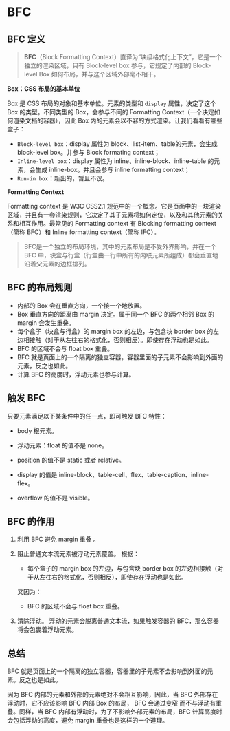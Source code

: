 # BFC

## BFC 定义

> **BFC**（Block Formatting Context）直译为“块级格式化上下文”，它是一个独立的渲染区域，只有 Block-level box 参与，它规定了内部的 Block-level Box 如何布局，并与这个区域外部毫不相干。

**Box：CSS 布局的基本单位**

Box 是 CSS 布局的对象和基本单位。元素的类型和 `display` 属性，决定了这个 Box 的类型。不同类型的 Box，会参与不同的 Formatting Context（一个决定如何渲染文档的容器），因此 Box 内的元素会以不容的方式渲染。让我们看看有哪些盒子：

- `Block-level box`：display 属性为 block、list-item、table的元素，会生成 block-level box。并参与 Block formating context；
- `Inline-level box`：display 属性为 inline、inline-block、inline-table 的元素，会生成 inline-box。并且会参与 inline formatting context；
- `Run-in box`：新出的，暂且不议。



**Formatting Context**

Formatting context 是 W3C CSS2.1 规范中的一个概念。它是页面中的一块渲染区域，并且有一套渲染规则，它决定了其子元素将如何定位，以及和其他元素的关系和相互作用。最常见的 Formatting context 有 Blocking formatting context（简称 BFC）和 Inline formatting context（简称 IFC）。

> BFC是一个独立的布局环境，其中的元素布局是不受外界影响，并在一个 BFC 中，块盒与行盒（行盒由一行中所有的内联元素所组成）都会垂直地沿着父元素的边框排列。

## BFC 的布局规则

- 内部的 Box 会在垂直方向，一个接一个地放置。
- Box 垂直方向的距离由 margin 决定。属于同一个 BFC 的两个相邻 Box 的 margin 会发生重叠。
-  每个盒子（块盒与行盒）的 margin box 的左边，与包含块 border box 的左边相接触（对于从左往右的格式化，否则相反）。即使存在浮动也是如此。
- BFC 的区域不会与 float box 重叠。
- BFC 就是页面上的一个隔离的独立容器，容器里面的子元素不会影响到外面的元素，反之也如此。
- 计算 BFC 的高度时，浮动元素也参与计算。

## 触发 BFC

只要元素满足以下某条件中的任一点，即可触发 BFC 特性：

- body 根元素。

- 浮动元素：float 的值不是 none。
- position 的值不是 static 或者 relative。
- display 的值是 inline-block、table-cell、flex、table-caption、inline-flex。
- overflow 的值不是 visible。

## BFC 的作用

1. 利用 BFC 避免 margin 重叠 。

2. 阻止普通文本流元素被浮动元素覆盖。
   根据：

   - 每个盒子的 margin box 的左边，与包含块 border box 的左边相接触（对于从左往右的格式化，否则相反），即使存在浮动也是如此。

   又因为：

   - BFC 的区域不会与 float box 重叠。

3. 清除浮动。
   浮动的元素会脱离普通文本流，如果触发容器的 BFC，那么容器将会包裹着浮动元素。

## 总结

BFC 就是页面上的一个隔离的独立容器，容器里的子元素不会影响到外面的元素。反之也是如此。

因为 BFC 内部的元素和外部的元素绝对不会相互影响，因此，当 BFC 外部存在浮动时，它不应该影响 BFC 内部 Box 的布局， BFC 会通过变窄 而不与浮动有重叠。同样，当 BFC 内部有浮动时，为了不影响外部元素的布局，BFC 计算高度时会包括浮动的高度，避免 margin 重叠也是这样的一个道理。

